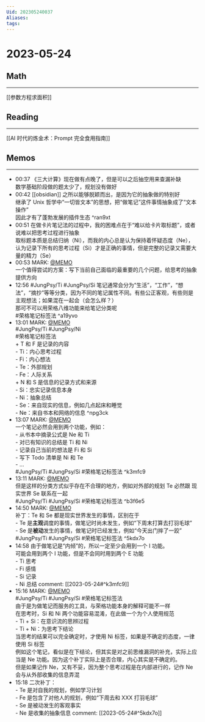 ```yaml
---
Uid: 202305240037
Aliases:
tags: 
---
```

# 2023-05-24

## Math
---
[[参数方程求面积]]

## Reading
---
[[AI 时代的炼金术：Prompt 完全食用指南]]

## Memos
---
- 00:37 《三大计算》现在做有点晚了，但是可以之后抽空用来查漏补缺<br>数学基础阶段做的题太少了，规划没有做好
- 00:42 [[obsidian]] 之所以能够脱颖而出，是因为它的抽象做的特别好<br>继承了 Unix 哲学中“一切皆文本”的思想，把“做笔记”这件事情抽象成了“文本操作”<br>因此才有了蓬勃发展的插件生态 ^ran9xt
- 00:51 在做卡片笔记法的过程中，我的困难点在于“难以给卡片取标题”，或者说难以把思考过程进行抽象<br>取标题本质是总结归纳（Ni），而我的内心总是认为保持着怀疑态度（Ne），认为记录下所有的思考过程（Si）才是正确的事情，但是完整的记录又需要大量的精力（Se）
- 00:53 MARK: [@MEMO](2023052400510012)<br>一个值得尝试的方案：写下当前自己面临的最重要的几个问题，给思考的抽象提供方向
- 12:56 #JungPsy/Ti #JungPsy/Si 笔记通常会分为“生活”，“工作”，“想法”，“摘抄”等等分类，因为不同的笔记属性不同。有些公正客观，有些则是主观想法；如果混在一起会（会怎么样？）<br>那可不可以用荣格八维功能来给笔记分类呢<br>#荣格笔记标签法 ^a19yvo
- 13:01 MARK: [@MEMO](2023052412560014)<br> #JungPsy/Ti #JungPsy/Ni<br>#荣格笔记标签法<br>+ T 和 F 是记录的内容<br>- Ti：内心思考过程<br>- Fi：内心想法<br>- Te：外部规划<br>- Fe：人际关系<br>+ N 和 S 是信息的记录方式和来源<br>- Si：忠实记录信息本身<br>- Ni：抽象总结<br>- Se：来自现实的信息，例如几点起床和睡觉<br>- Ne：来自书本和网络的信息 ^npg3ck
- 13:07 MARK: [@MEMO](2023052413010015)<br>一个笔记必然会用到两个功能，例如：<br>- 从书本中摘录公式是 Ne 和 Ti<br>- 对已有知识的总结是 Ti 和 Ni<br>- 记录自己当前的想法是 Fi 和 Si<br>- 写下 Todo 清单是 Ni 和 Te<br>- ...<br> #JungPsy/Ti #JungPsy/Si #荣格笔记标签法 ^k3mfc9
- 13:11 MARK: [@MEMO](2023052413010015)<br>但是这样的分类方式似乎存在不合理的地方，例如对外部的规划 Te 必然跟 现实世界 Se 联系在一起<br> #JungPsy/Ti #JungPsy/Si #荣格笔记标签法 ^b3f6e5
- 14:50 MARK: [@MEMO](2023052413110030)<br>补丁：Te 和 Se 都是现实世界发生的事情，区别在于<br>- Te 是**主观**调度的事情，做笔记时尚未发生，例如“下周末打算去打羽毛球”<br>- Se 是**被动**发生的事情，做笔记时已经发生，例如“今天出门摔了一跤”<br> #JungPsy/Ti #JungPsy/Si #荣格笔记标签法 ^5kdx7o
- 14:58 由于做笔记是“内倾”的，所以一定至少会用到一个 I 功能。<br>可能会用到两个 I 功能，但是不会同时用到两个 E 功能<br>- Ti 思考<br>- Fi 感情<br>- Si 记录<br>- Ni 总结 comment: [[2023-05-24#^k3mfc9]]
- 15:16 MARK: [@MEMO](2023052413070029)<br> #JungPsy/Ti #JungPsy/Si #荣格笔记标签法<br>由于是为做笔记而服务的工具，与荣格功能本身的解释可能不一样<br>在思考时，Si 和 Ni 两个功能容易混淆，在此做一个为个人使用规范<br>- Ti + Si：在意识流的思辨过程<br>- Ti + Ni：为思考下结论<br>当思考的结果可以完全确定时，才使用 Ni 标签，如果是不确定的态度，一律使用 Si 标签<br>例如这个笔记，看似是在下结论，但其实是对之前思维漏洞的补充，实际上应当是 Ne 功能。因为这个补丁实际上是否合理，内心其实是不确定的。<br>但是如果记作 Ne，又有不妥，因为整个思考过程是在内部进行的，记作 Ne 会与从外部收集的信息弄混
- 15:18 二次补丁：<br>- Te 是对自我的规划，例如学习计划<br>- Fe 是包含了对他人的规划，例如“下周去和 XXX 打羽毛球”<br>- Se 是被动发生的客观事实<br>- Ne 是收集的抽象信息 comment: [[2023-05-24#^5kdx7o]]
